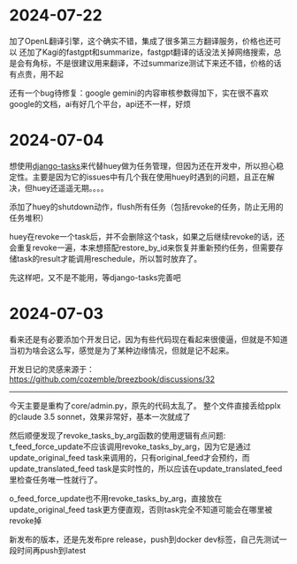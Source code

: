 # 2024-07-22
加了OpenL翻译引擎，这个确实不错，集成了很多第三方翻译服务，价格也还可以
还加了Kagi的fastgpt和summarize，fastgpt翻译的话没法关掉网络搜索，总是会有角标，不是很建议用来翻译，不过summarize测试下来还不错，价格的话有点贵，用不起

还有一个bug待修复：google gemini的内容审核参数得加下，实在很不喜欢google的文档，ai有好几个平台，api还不一样，好烦

# 2024-07-04
想使用[django-tasks](https://github.com/RealOrangeOne/django-tasks)来代替huey做为任务管理，但因为还在开发中，所以担心稳定性。主要是因为它的issues中有几个我在使用huey时遇到的问题，且正在解决，但huey还遥遥无期。。。。

添加了huey的shutdown动作，flush所有任务（包括revoke的任务，防止无用的任务堆积）

huey在revoke一个task后，并不会删除这个task，如果之后继续revoke的话，还会重复revoke一遍，本来想搭配restore_by_id来恢复并重新预约任务，但需要存储task的result才能调用reschedule，所以暂时放弃了。

先这样吧，又不是不能用，等django-tasks完善吧

# 2024-07-03
看来还是有必要添加个开发日记，因为有些代码现在看起来很傻逼，但就是不知道当初为啥会这么写，感觉是为了某种边缘情况，但就是记不起来。

开发日记的灵感来源于：https://github.com/cozemble/breezbook/discussions/32

---
今天主要是重构了core/admin.py，原先的代码太乱了。
整个文件直接丢给pplx的claude 3.5 sonnet，效果非常好，基本一次就成了

然后顺便发现了revoke_tasks_by_arg函数的使用逻辑有点问题:
t_feed_force_update不应该调用revoke_tasks_by_arg，因为它是通过update_original_feed task来调用的，只有original_feed才会预约，而update_translated_feed task是实时性的，所以应该在update_translated_feed里检查任务唯一性就行了。

o_feed_force_update也不用revoke_tasks_by_arg，直接放在update_original_feed task更方便直观，否则task完全不知道可能会在哪里被revoke掉

新发布的版本，还是先发布pre release，push到docker dev标签，自己先测试一段时间再push到latest
